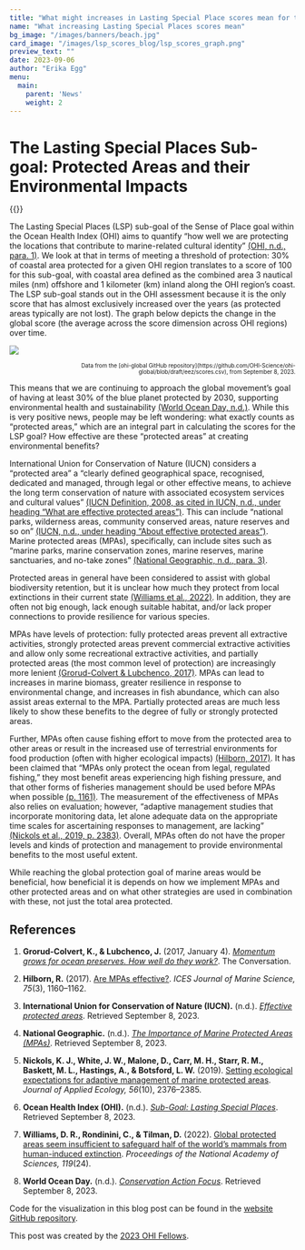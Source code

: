 ```yaml
---
title: "What might increases in Lasting Special Place scores mean for the environment?"
name: "What increasing Lasting Special Places scores mean"
bg_image: "/images/banners/beach.jpg"
card_image: "/images/lsp_scores_blog/lsp_scores_graph.png"
preview_text: ""
date: 2023-09-06
author: "Erika Egg"
menu:
  main:
    parent: 'News'
    weight: 2
---
```


<h1 style="margin-bottom: 0;">The Lasting Special Places Sub-goal: Protected Areas and their Environmental Impacts</h1>


{{<newsHead>}}

The Lasting Special Places (LSP) sub-goal of the Sense of Place goal within the Ocean Health Index (OHI) aims to quantify “how well we are protecting the locations that contribute to marine-related cultural identity” [(OHI, n.d., para. 1)]( https://oceanhealthindex.org/global-scores/goal-scores/sense-of-place/lasting-special-places/). We look at that in terms of meeting a threshold of protection: 30% of coastal area protected for a given OHI region translates to a score of 100 for this sub-goal, with coastal area defined as the combined area 3 nautical miles (nm) offshore and 1 kilometer (km) inland along the OHI region’s coast. The LSP sub-goal stands out in the OHI assessment because it is the only score that has almost exclusively increased over the years (as protected areas typically are not lost). The graph below depicts the change in the global score (the average across the score dimension across OHI regions) over time.

![](/images/lsp_scores_blog/lsp_scores_graph.png)

<div style="text-align: right; font-size: 0.7em;">
Data from the [ohi-global GitHub repository](https://github.com/OHI-Science/ohi-global/blob/draft/eez/scores.csv), from September 8, 2023.
</div>

This means that we are continuing to approach the global movement’s goal of having at least 30% of the blue planet protected by 2030, supporting environmental health and sustainability [(World Ocean Day, n.d.)](https://worldoceanday.org/take-action/conservation-action-focus/). While this is very positive news, people may be left wondering: what exactly counts as “protected areas,” which are an integral part in calculating the scores for the LSP goal? How effective are these “protected areas” at creating environmental benefits? 

International Union for Conservation of Nature (IUCN) considers a “protected area” a “clearly defined geographical space, recognised, dedicated and managed, through legal or other effective means, to achieve the long term conservation of nature with associated ecosystem services and cultural values” [(IUCN Definition, 2008, as cited in IUCN, n.d., under heading “What are effective protected areas”)](https://www.iucn.org/our-work/topic/effective-protected-areas). This can include “national parks, wilderness areas, community conserved areas, nature reserves and so on” [(IUCN, n.d., under heading “About effective protected areas”)](https://www.iucn.org/our-work/topic/effective-protected-areas). Marine protected areas (MPAs), specifically, can include sites such as “marine parks, marine conservation zones, marine reserves, marine sanctuaries, and no-take zones” [(National Geographic, n.d., para. 3)](https://education.nationalgeographic.org/resource/importance-marine-protected-areas/). 

Protected areas in general have been considered to assist with global biodiversity retention, but it is unclear how much they protect from local extinctions in their current state [(Williams et al., 2022)](https://doi.org/10.1073/pnas.2200118119). In addition, they are often not big enough, lack enough suitable habitat, and/or lack proper connections to provide resilience for various species. 

MPAs have levels of protection: fully protected areas prevent all extractive activities, strongly protected areas prevent commercial extractive activities and allow only some recreational extractive activities, and partially protected areas (the most common level of protection) are increasingly more lenient [(Grorud-Colvert & Lubchenco, 2017)](https://theconversation.com/momentum-grows-for-ocean-preserves-how-well-do-they-work-65625). MPAs can lead to increases in marine biomass, greater resilience in response to environmental change, and increases in fish abundance, which can also assist areas external to the MPA. Partially protected areas are much less likely to show these benefits to the degree of fully or strongly protected areas. 

Further, MPAs often cause fishing effort to move from the protected area to other areas or result in the increased use of terrestrial environments for food production (often with higher ecological impacts) [(Hilborn, 2017)](https://doi.org/10.1093/icesjms/fsx068). It has been claimed that “MPAs only protect the ocean from legal, regulated fishing,” they most benefit areas experiencing high fishing pressure, and that other forms of fisheries management should be used before MPAs when possible [(p. 1161)](https://doi.org/10.1093/icesjms/fsx068). The measurement of the effectiveness of MPAs also relies on evaluation; however, “adaptive management studies that incorporate monitoring data, let alone adequate data on the appropriate time scales for ascertaining responses to management, are lacking” [(Nickols et al., 2019, p. 2383)](https://doi.org/10.1111/1365-2664.13463). Overall, MPAs often do not have the proper levels and kinds of protection and management to provide environmental benefits to the most useful extent. 

While reaching the global protection goal of marine areas would be beneficial, how beneficial it is depends on how we implement MPAs and other protected areas and on what other strategies are used in combination with these, not just the total area protected.

## References

1. **Grorud-Colvert, K., & Lubchenco, J.** (2017, January 4). [*Momentum grows for ocean preserves. How well do they work?*](https://theconversation.com/momentum-grows-for-ocean-preserves-how-well-do-they-work-65625). The Conversation.
  
2. **Hilborn, R.** (2017). [Are MPAs effective?](https://doi.org/10.1093/icesjms/fsx068). *ICES Journal of Marine Science, 75*(3), 1160–1162.
  
3. **International Union for Conservation of Nature (IUCN).** (n.d.). [*Effective protected areas*](https://www.iucn.org/our-work/topic/effective-protected-areas). Retrieved September 8, 2023.
  
4. **National Geographic.** (n.d.). [*The Importance of Marine Protected Areas (MPAs)*](https://education.nationalgeographic.org/resource/importance-marine-protected-areas/). Retrieved September 8, 2023.
  
5. **Nickols, K. J., White, J. W., Malone, D., Carr, M. H., Starr, R. M., Baskett, M. L., Hastings, A., & Botsford, L. W.** (2019). [Setting ecological expectations for adaptive management of marine protected areas](https://doi.org/10.1111/1365-2664.13463). *Journal of Applied Ecology, 56*(10), 2376–2385.

6. **Ocean Health Index (OHI).** (n.d.). [*Sub-Goal: Lasting Special Places*](https://oceanhealthindex.org/global-scores/goal-scores/sense-of-place/lasting-special-places/). Retrieved September 8, 2023.

7. **Williams, D. R., Rondinini, C., & Tilman, D.** (2022). [Global protected areas seem insufficient to safeguard half of the world’s mammals from human-induced extinction](https://doi.org/10.1073/pnas.2200118119). *Proceedings of the National Academy of Sciences, 119*(24).

8. **World Ocean Day.** (n.d.). [*Conservation Action Focus*](https://worldoceanday.org/take-action/conservation-action-focus/). Retrieved September 8, 2023.

Code for the visualization in this blog post can be found in the [website GitHub repository](https://github.com/OHI-Science/OHI-website/blob/dev/scripts/lsp_blogpost_visualization.Rmd).

This post was created by the [2023 OHI Fellows](https://oceanhealthindex.org/about/ohifellows/).

